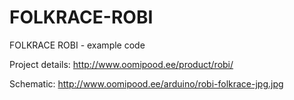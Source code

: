 FOLKRACE-ROBI
=============

FOLKRACE ROBI - example code

Project details: http://www.oomipood.ee/product/robi/

Schematic: http://www.oomipood.ee/arduino/robi-folkrace-jpg.jpg
